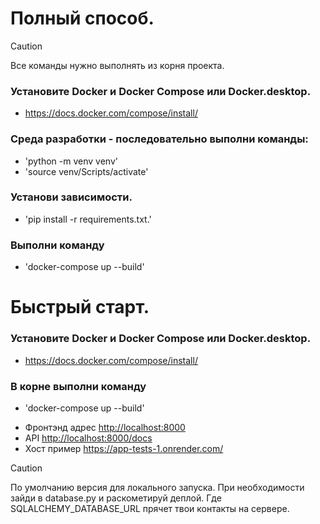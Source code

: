 # Полный способ.
> [!CAUTION]
> Все команды нужно выполнять из корня проекта.

### Установите Docker и Docker Compose или Docker.desktop.
- <https://docs.docker.com/compose/install/>

### Среда разработки - последовательно выполни команды:
- 'python -m venv venv'
- 'source venv/Scripts/activate'

### Установи зависимости.
- 'pip install -r requirements.txt.'

### Выполни команду
- 'docker-compose up --build'

# Быстрый старт.
### Установите Docker и Docker Compose или Docker.desktop.
- <https://docs.docker.com/compose/install/>
### В корне выполни команду
- 'docker-compose up --build'


* Фронтэнд адрес <http://localhost:8000>
* API <http://localhost:8000/docs>
* Хост пример <https://app-tests-1.onrender.com/>

> [!CAUTION]
> По умолчанию версия для локального запуска. При необходимости зайди в database.py и раскометируй деплой. Где SQLALCHEMY_DATABASE_URL прячет твои контакты на сервере.